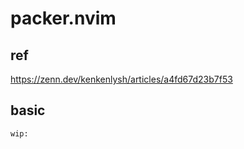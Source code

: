 
# packer.nvim


## ref

https://zenn.dev/kenkenlysh/articles/a4fd67d23b7f53


## basic

```
wip:
```


